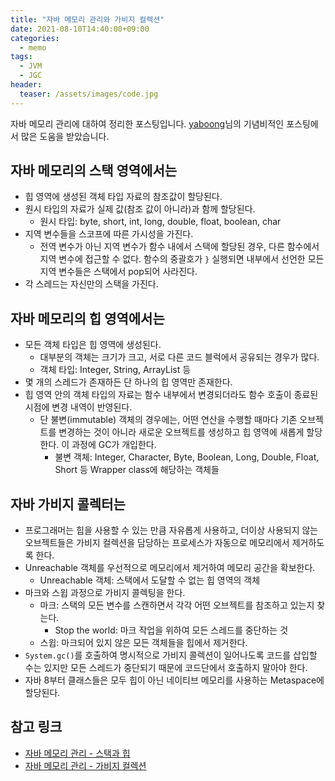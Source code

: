 ```yaml
---
title: "자바 메모리 관리와 가비지 컬렉션"
date: 2021-08-10T14:40:00+09:00
categories:
  - memo
tags:
  - JVM
  - JGC
header:
  teaser: /assets/images/code.jpg
---
```

자바 메모리 관리에 대하여 정리한 포스팅입니다. [yaboong][main]님의 기념비적인 포스팅에서 많은 도움을 받았습니다. 

## 자바 메모리의 스택 영역에서는
* 힙 영역에 생성된 객체 타입 자료의 참조값이 할당된다. 
* 원시 타입의 자료가 실제 값(참조 값이 아니라)과 함께 할당된다.
  * 원시 타입: byte, short, int, long, double, float, boolean, char
* 지역 변수들을 스코프에 따른 가시성을 가진다.
  * 전역 변수가 아닌 지역 변수가 함수 내에서 스택에 할당된 경우, 다른 함수에서 지역 변수에 접근할 수 없다. 함수의 중괄호가 `}` 실행되면 내부에서 선언한 모든 지역 변수들은 스택에서 pop되어 사라진다. 
* 각 스레드는 자신만의 스택을 가진다. 

## 자바 메모리의 힙 영역에서는
* 모든 객체 타입은 힙 영역에 생성된다. 
  * 대부분의 객체는 크기가 크고, 서로 다른 코드 블럭에서 공유되는 경우가 많다.
  * 객체 타입: Integer, String, ArrayList 등
* 몇 개의 스레드가 존재하든 단 하나의 힙 영역만 존재한다. 
* 힙 영역 안의 객체 타입의 자료는 함수 내부에서 변경되더라도 함수 호출이 종료된 시점에 변경 내역이 반영된다. 
  * 단 불변(immutable) 객체의 경우에는, 어떤 연산을 수행할 때마다 기존 오브젝트를 변경하는 것이 아니라 새로운 오브젝트를 생성하고 힙 영역에 새롭게 할당한다. 이 과정에 GC가 개입한다. 
    * 불변 객체: Integer, Character, Byte, Boolean, Long, Double, Float, Short 등 Wrapper class에 해당하는 객체들

## 자바 가비지 콜렉터는
* 프로그래머는 힙을 사용할 수 있는 만큼 자유롭게 사용하고, 더이상 사용되지 않는 오브젝트들은 가비지 컬렉션을 담당하는 프로세스가 자동으로 메모리에서 제거하도록 한다. 
* Unreachable 객체를 우선적으로 메모리에서 제거하여 메모리 공간을 확보한다. 
  * Unreachable 객체: 스택에서 도달할 수 없는 힙 영역의 객체
* 마크와 스윕 과정으로 가비지 콜렉팅을 한다. 
  * 마크: 스택의 모든 변수를 스캔하면서 각각 어떤 오브젝트를 참조하고 있는지 찾는다.
    * Stop the world: 마크 작업을 위하여 모든 스레드를 중단하는 것
  * 스윕: 마크되어 있지 않은 모든 객체들을 힙에서 제거한다. 
* `System.gc()`를 호출하여 명시적으로 가비지 콜렉션이 일어나도록 코드를 삽입할 수는 있지만 모든 스레드가 중단되기 때문에 코드단에서 호출하지 말아야 한다. 
* 자바 8부터 클래스들은 모두 힙이 아닌 네이티브 메모리를 사용하는 Metaspace에 할당된다. 

## 참고 링크
* [자바 메모리 관리 - 스택과 힙][yaboong-blog-memory-management]
* [자바 메모리 관리 - 가비지 컬렉션][yaboong-blog-garbage-collection]


[main]: https://yaboong.github.io/
[yaboong-blog-memory-management]: https://yaboong.github.io/java/2018/05/26/java-memory-management/
[yaboong-blog-garbage-collection]: https://yaboong.github.io/java/2018/06/09/java-garbage-collection/